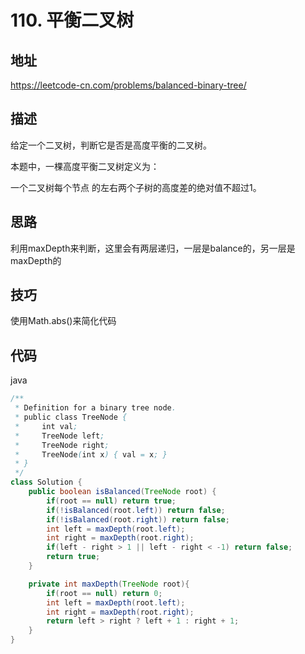 # 110. 平衡二叉树

## 地址

https://leetcode-cn.com/problems/balanced-binary-tree/

## 描述

给定一个二叉树，判断它是否是高度平衡的二叉树。

本题中，一棵高度平衡二叉树定义为：

一个二叉树每个节点 的左右两个子树的高度差的绝对值不超过1。

## 思路

利用maxDepth来判断，这里会有两层递归，一层是balance的，另一层是maxDepth的

## 技巧

使用Math.abs()来简化代码

## 代码

java

```java
/**
 * Definition for a binary tree node.
 * public class TreeNode {
 *     int val;
 *     TreeNode left;
 *     TreeNode right;
 *     TreeNode(int x) { val = x; }
 * }
 */
class Solution {
    public boolean isBalanced(TreeNode root) {
        if(root == null) return true;
        if(!isBalanced(root.left)) return false;
        if(!isBalanced(root.right)) return false;
        int left = maxDepth(root.left);
        int right = maxDepth(root.right);
        if(left - right > 1 || left - right < -1) return false;
        return true;
    }

    private int maxDepth(TreeNode root){
        if(root == null) return 0;
        int left = maxDepth(root.left);
        int right = maxDepth(root.right);
        return left > right ? left + 1 : right + 1;
    }
}
```
